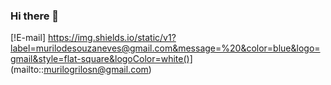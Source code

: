### Hi there 👋

<!--
**muNeves3/muNeves3** is a ✨ _special_ ✨ repository because its `README.md` (this file) appears on your GitHub profile. -->
[!E-mail] https://img.shields.io/static/v1?label=murilodesouzaneves@gmail.com&message=%20&color=blue&logo=gmail&style=flat-square&logoColor=white()]
(mailto::murilogrilosn@gmail.com)
